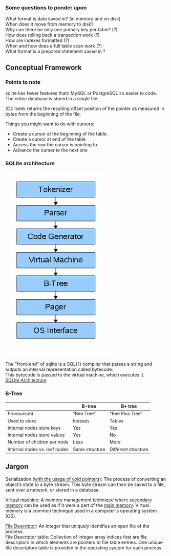 ### Some questions to ponder upon
What format is data saved in? (in memory and on disk)  
When does it move from memory to disk?  
Why can there be only one primary key per table? (?)  
How does rolling back a transaction work (?)  
How are indexes formatted (?)  
When and how does a full table scan work (?)  
What format is a prepared statement saved in ?  

## Conceptual Framework

### Points to note
sqlite has fewer features thatn MySQL or PostgreSQL so easier to code.  
The entire database is stored in a single file.  

[C]: lseek returns the resulting offset position of the pointer as measured in bytes from the beginning of the file.  

Things you might want to do with cursors:  
* Create a cursor at the beginning of the table.
* Create a cursor at end of the table
* Access the row the cursor is pointing to.
* Advance the cursor to the next one

### SQLite architecture
![title](Images/design.gif)

The "front-end" of sqlite is a SQL(?) compiler that parses a string and outputs an internal representation called bytecode.  
This bytecode is passed to the virtual machine, which executes it.  
[SQLite Architecture](https://www.sqlite.org/arch.html)

### B-Tree
| |**B-tree**|**B+ tree**|
|-----|-----|-----|
Pronounced|“Bee Tree”|“Bee Plus Tree”
Used to store|Indexes|Tables
Internal nodes store keys|Yes|Yes
Internal nodes store values|Yes|No
Number of children per node|Less|More
Internal nodes vs. leaf nodes|Same structure|Different structure
## Jargon

Serialization ([with the usage of void pointers](/del.c)): The process of converting an object’s state to a byte stream. This byte stream can then be saved to a file, sent over a network, or stored in a database  

[Virtual machine](https://www.techtarget.com/searchstorage/definition/virtual-memory): A memory management technique where [secondary memory](https://www.bing.com/search?q=secondary+memory+in+computer&cvid=ae75fbf27e164651b70bd570aac2b748&aqs=edge.1.0l9.9698j0j4&FORM=ANAB01&PC=DCTS) can be used as if it were a part of the [main memory](https://www.bing.com/search?pglt=41&q=main+memory+of+computer&cvid=8747c757f96d49748c19066db41561d2&aqs=edge.1.69i57j0l8.4195j0j1&FORM=ANAB01&PC=DCTS). Virtual memory is a common technique used in a computer's operating system (OS).  

[File Descriptor](https://www.geeksforgeeks.org/input-output-system-calls-c-create-open-close-read-write/): An integer that uniquely identifies an open file of the process.  
File Descriptor table: Collection of integer array indices that are file descriptors in which elements are pointers to file table entries. One unique file descriptors table is provided in the operating system for each process.



